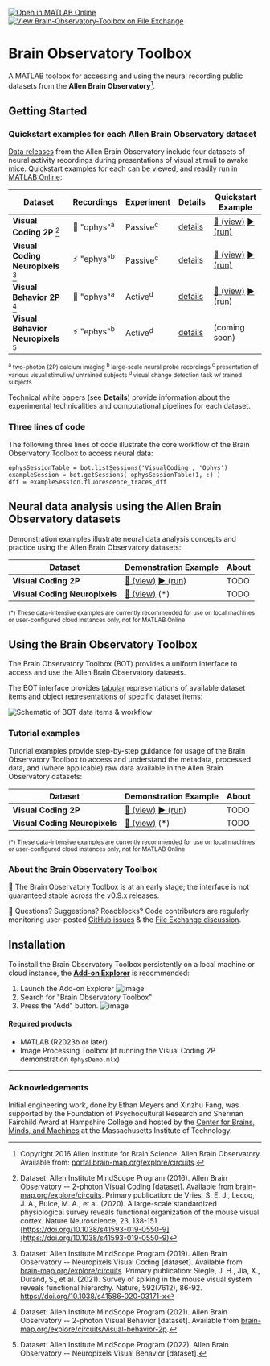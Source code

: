 [![Open in MATLAB Online](https://www.mathworks.com/images/responsive/global/open-in-matlab-online.svg)](https://matlab.mathworks.com/open/github/v1?repo=emeyers/Brain-Observatory-Toolbox&file=%2Bbot/%2Binternal/README.mlx)  [![View Brain-Observatory-Toolbox on File Exchange](https://www.mathworks.com/matlabcentral/images/matlab-file-exchange.svg)](https://www.mathworks.com/matlabcentral/fileexchange/90900-brain-observatory-toolbox)

# Brain Observatory Toolbox
A MATLAB toolbox for accessing and using the neural recording public datasets from the **Allen Brain Observatory**[^1]. 

## Getting Started 

### Quickstart examples for each Allen Brain Observatory dataset
[Data releases](https://portal.brain-map.org/latest-data-release) from the Allen Brain Observatory include four datasets of neural activity recordings during presentations of visual stimuli to awake mice. Quickstart examples for each can be viewed, and readily run in [MATLAB Online](https://www.mathworks.com/products/matlab-online.html): 

| Dataset | Recordings | Experiment | Details | Quickstart Example | 
| --- | --- | --- | --- | --- | 
| **Visual Coding 2P** [^2] | 🔬 "ophys"<sup>a</sup> | Passive<sup>c</sup> | [details](http://portal.brain-map.org/explore/circuits/visual-coding-2p) | [👀 (view)](https://www.mathworks.com/matlabcentral/fileexchange/90900-brain-observatory-toolbox)      [▶️ (run)](https://matlab.mathworks.com) |
| **Visual Coding Neuropixels** [^3] | ⚡ "ephys"<sup>b</sup>| Passive<sup>c</sup>| [details](https://portal.brain-map.org/explore/circuits/visual-coding-neuropixels) |[👀 (view)](https://www.mathworks.com/matlabcentral/fileexchange/90900-brain-observatory-toolbox)    [▶️ (run)](https://matlab.mathworks.com) |
| **Visual Behavior 2P** [^4] | 🔬 "ophys"<sup>a</sup>| Active<sup>d</sup> | [details](http://portal.brain-map.org/explore/circuits/visual-behavior-2p) | [👀 (view)](https://www.mathworks.com/matlabcentral/fileexchange/90900-brain-observatory-toolbox)    [▶️ (run)](https://matlab.mathworks.com) |
| **Visual Behavior Neuropixels** [^5] |⚡ "ephys"<sup>b</sup> | Active<sup>d</sup> | [details](https://portal.brain-map.org/explore/circuits/visual-behavior-neuropixels) | (coming soon) | 

<sub><sup>a</sup> two-photon (2P) calcium imaging <sup>b</sup> large-scale neural probe recordings <sup>c</sup> presentation of various visual stimuli w/ untrained subjects <sup>d</sup> visual change detection task w/ trained subjects</sub>

Technical white papers (see **Details**) provide information about the experimental technicalities and computational pipelines for each dataset. 

### Three lines of code
The following three lines of code illustrate the core workflow of the Brain Observatory Toolbox to access neural data: 
```
ophysSessionTable = bot.listSessions('VisualCoding', 'Ophys')
exampleSession = bot.getSessions( ophysSessionTable(1, :) )
dff = exampleSession.fluorescence_traces_dff
```

## Neural data analysis using the Allen Brain Observatory datasets
Demonstration examples illustrate neural data analysis concepts and practice using the Allen Brain Observatory datasets: 

| Dataset | Demonstration Example | About |
| --- | --- | --- |
| **Visual Coding 2P** | [👀 (view)](https://www.mathworks.com/matlabcentral/fileexchange/90900-brain-observatory-toolbox)    [▶️ (run)](https://matlab.mathworks.com) | TODO |
| **Visual Coding Neuropixels** | [👀 (view)](https://www.mathworks.com/matlabcentral/fileexchange/90900-brain-observatory-toolbox)  (*) | TODO |    

<sub>(\*) These data-intensive examples are currently recommended for use on local machines or user-configured cloud instances only, not for MATLAB Online</sub>

## Using the Brain Observatory Toolbox 
The Brain Observatory Toolbox (BOT) provides a uniform interface to access and use the Allen Brain Observatory datasets. 

The BOT interface provides [tabular](https://www.mathworks.com/help/matlab/matlab_prog/access-data-in-a-table.html) representations of available dataset items and [object](https://www.mathworks.com/help/matlab/matlab_oop/operations-with-objects.html) representations of specific dataset items: 

![Schematic of BOT data items & workflow](https://user-images.githubusercontent.com/23032671/224573702-01e92b8b-5a05-4f98-bdca-0bd58317f3c5.png)

### Tutorial examples
Tutorial examples provide step-by-step guidance for usage of the Brain Observatory Toolbox to access and understand the metadata, processed data, and (where applicable) raw data available in the Allen Brain Observatory datasets: 

| Dataset | Demonstration Example | About |
| --- | --- | --- |
| **Visual Coding 2P** | [👀 (view)](https://www.mathworks.com/matlabcentral/fileexchange/90900-brain-observatory-toolbox)    [▶️ (run)](https://matlab.mathworks.com) | TODO |
| **Visual Coding Neuropixels** | [👀 (view)](https://www.mathworks.com/matlabcentral/fileexchange/90900-brain-observatory-toolbox)    (*) | TODO |

<sub>(\*) These data-intensive examples are currently recommended for use on local machines or user-configured cloud instances only, not for MATLAB Online</sub>

### About the Brain Observatory Toolbox
:construction: The Brain Observatory Toolbox is at an early stage; the interface is not guaranteed stable across the v0.9.x releases. 

:speech_balloon:	Questions? Suggestions? Roadblocks? Code contributors are regularly monitoring user-posted [GitHub issues](https://github.com/emeyers/Brain-Observatory-Toolbox/issues) & the [File Exchange discussion](https://www.mathworks.com/matlabcentral/fileexchange/90900-brain-observatory-toolbox#discussions_tab). 

## Installation
To install the Brain Observatory Toolbox persistently on a local machine or cloud instance, the [**Add-on Explorer**](https://www.mathworks.com/products/matlab/add-on-explorer.html) is recommended: 
1. Launch the Add-on Explorer ![image](https://user-images.githubusercontent.com/23032671/188336991-77ba49f1-d70d-4111-a265-3f9ba284bb8d.png)
2. Search for "Brain Observatory Toolbox"
3. Press the "Add" button. ![image](https://user-images.githubusercontent.com/23032671/188341517-6c2d372a-9eac-4aed-974a-a102880212da.png)

#### Required products
* MATLAB (R2023b or later)
* Image Processing Toolbox (if running the Visual Coding 2P demonstration `OphysDemo.mlx`)

----
### Acknowledgements 

Initial engineering work, done by Ethan Meyers and Xinzhu Fang, was supported by the Foundation of Psychocultural Research and Sherman Fairchild Award at Hampshire College and hosted by the [Center for Brains, Minds, and Machines](https://cbmm.mit.edu/) at the Massachusetts Institute of Technology. 


[^1]: Copyright 2016 Allen Institute for Brain Science. Allen Brain Observatory. Available from: [portal.brain-map.org/explore/circuits](http://portal.brain-map.org/explore/circuits).

[^2]: Dataset: Allen Institute MindScope Program (2016). Allen Brain Observatory -- 2-photon Visual Coding [dataset]. Available from [brain-map.org/explore/circuits](https://portal.brain-map.org/explore/circuits/visual-coding-2p). Primary publication: de Vries, S. E. J., Lecoq, J. A., Buice, M. A., et al. (2020). A large-scale standardized physiological survey reveals functional organization of the mouse visual cortex. Nature Neuroscience, 23, 138-151. [https://doi.org/10.1038/s41593-019-0550-9](https://doi.org/10.1038/s41593-019-0550-9)

[^3]: Dataset: Allen Institute MindScope Program (2019). Allen Brain Observatory -- Neuropixels Visual Coding [dataset]. Available from [brain-map.org/explore/circuits](https://portal.brain-map.org/explore/circuits/visual-coding-neuropixels). Primary publication: Siegle, J. H., Jia, X., Durand, S., et al. (2021). Survey of spiking in the mouse visual system reveals functional hierarchy. Nature, 592(7612), 86-92. https://doi.org/10.1038/s41586-020-03171-x

[^4]: Dataset: Allen Institute MindScope Program (2021). Allen Brain Observatory -- 2-photon Visual Behavior [dataset]. Available from [brain-map.org/explore/circuits/visual-behavior-2p](https://portal.brain-map.org/explore/circuits/visual-coding-2p).

[^5]: Dataset: Allen Institute MindScope Program (2022). Allen Brain Observatory -- Neuropixels Visual Behavior [dataset].

